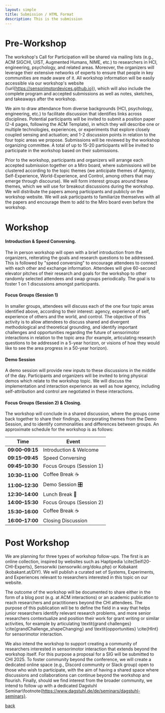 ```yaml
---
layout: simple
title: Submission / HTML Format
description: This is the submission
---
```


# Pre-Workshop
The workshop's Call for Participation will be shared via mailing lists (e.g., ACM SIGCHI, UIST, Augmented Humans, NIME, etc.) to researchers in HCI, engineering, psychology, and related areas. Moreover, the organizers will leverage their extensive networks of experts to ensure that people in key communities are made aware of it. All workshop information will be easily accessible via our workshop's website (\url{https://sensorimotordevices.github.io}), which will also include the complete program and accepted submissions as well as notes, sketches, and takeaways after the workshop.

 We aim to draw attendance from diverse backgrounds (HCI, psychology, engineering, etc.) to facilitate discussion that identifies links across disciplines. Potential participants will be invited to
submit a position paper (2-4 pages, following the ACM Template), in which they will describe one or multiple technologies, experiences, or experiments that explore closely coupled sensing and actuation; and 1-2 discussion points in relation to the four topic areas we propose. Submissions will be reviewed by the workshop organizing committee. A total of up to 15-20 participants will be invited to participate in the workshop based on their submissions. 

Prior to the workshop, participants and organizers will arrange each accepted submission together on a Miro board, where submissions will be clustered according to the topic themes (we anticipate themes of Agency, Self-Experience, World-Experience, and Control, among others that may emerge through discourse). We will form interest groups around these themes, which we will use for breakout discussions during the workshop. We will distribute the papers among participants and publicly on the workshop website. We will ask participants to familiarize themselves with all the papers and encourage them to add to the Miro board even before the workshop. 

# Workshop
#### Introduction \& Speed Conversing.
The in person workshop will open with a brief introduction from the organizers, reiterating the goals and research questions to be addressed. This is followed by "speed conversing" to encourage attendees to connect with each other and exchange information. Attendees will give 60-second elevator pitches of their research and goals for the workshop to other randomly selected attendees and swap groups periodically. The goal is to foster 1 on 1 discussions amongst participants.

#### Focus Groups (Session 1)
In smaller groups, attendees will discuss each of the one four topic areas identified above, according to their interest: agency, experience of self, experience of others and the world, and control. The objective of this activity is to allow attendees to discuss shared and divergent methodological and theoretical grounding, and identify important challenges and opportunities regarding the future of sensorimotor interactions in relation to the topic area (for example, articulating research questions to be addressed in a 5-year horizon, or visions of how they would like to see the area progress in a 50-year horizon).

#### Demo Session
A demo session will provide new inputs to these discussions in the middle of the day. Participants and organizers will be invited to bring physical demos which relate to the workshop topic. We will discuss the implementation and interaction experience as well as how agency, including self-attribution and control are negotiated in these interactions.

#### Focus Groups (Session 2) & Closing.
The workshop will conclude in a shared discussion, where the groups come back together to share their findings, incorporating themes from the Demo Session, and to identify commonalities and differences between groups. An approximate schedule for the workshop is as follows:

| Time            | Event                       |  
|---------------------|-------------------------------|  
| **09:00–09:15**    | Introduction & Welcome        |  
| **09:15–09:45**    | Speed Conversing              |  
| **09:45–10:30**    | Focus Groups (Session 1)      |  
| **10:30–11:00**    | Coffee Break ☕               |  
| **11:00–12:30**    | Demo Session 🎛               |  
| **12:30–14:00**    | Lunch Break 🍴                |  
| **14:00–15:30**    | Focus Groups (Session 2)      |  
| **15:30–16:00**    | Coffee Break ☕               |  
| **16:00–17:00**    | Closing Discussion            |  

# Post Workshop
We are planning for three types of workshop follow-ups. The first is an online collection, inspired by websites such as Haptipedia \cite{Seifi20-CHI-Experts}, Sensorwiki (sensorwiki.org/doku.php) or Kobakant (kobakant.at/DIY). We will publish a curated set of Systems, Experiments, and Experiences relevant to researchers interested in this topic on our website.

The outcome of the workshop will be documented to share either in the form of a blog post (e.g. at ACM interactions) or an academic publication to reach researchers and practitioners beyond the CHI attendees. The purpose of this publication will be to define the field in a way that helps junior researchers identify relevant research problems, and more senior researchers contextualize and position their work for grant writing or similar activities, for example by articulating \textit{grand challenges} \cite{grandChallenge_shapeChanging} and \textit{opportunities} \cite{HInt} for sensorimotor interaction.

We also intend the workshop to support creating a community of researchers interested in sensorimotor interaction that extends beyond the workshop itself. For this purpose a proposal for a SIG will be submitted to CHI 2025. To foster community beyond the conference, we will create a dedicated online space (e.g., Discord community or Slack group) open to those who wish to participate, with the aim of having a shared space where discussions and collaborations can continue beyond the workshop and flourish. Finally, should we find interest from the broader community, we intend to follow up with a dedicated Dagstuhl Seminar\footnote{https://www.dagstuhl.de/de/seminars/dagstuhl-seminars}. 

[back](./)
